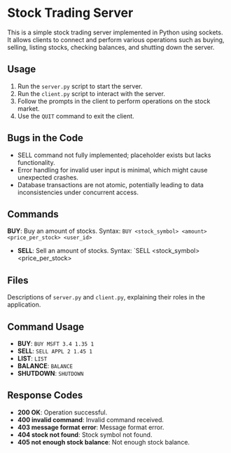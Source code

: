 # Stock Trading Server

This is a simple stock trading server implemented in Python using sockets. It allows clients to connect and perform various operations such as buying, selling, listing stocks, checking balances, and shutting down the server.

## Usage

1. Run the `server.py` script to start the server.
2. Run the `client.py` script to interact with the server.
3. Follow the prompts in the client to perform operations on the stock market.
4. Use the `QUIT` command to exit the client.


## Bugs in the Code
- SELL command not fully implemented; placeholder exists but lacks functionality.
- Error handling for invalid user input is minimal, which might cause unexpected crashes.
- Database transactions are not atomic, potentially leading to data inconsistencies under concurrent access.

## Commands

 **BUY**: Buy an amount of stocks. Syntax: `BUY <stock_symbol> <amount> <price_per_stock> <user_id>`
- **SELL**: Sell an amount of stocks. Syntax: `SELL <stock_symbol> <amount> <price_per_stock> 

## Files
Descriptions of `server.py` and `client.py`, explaining their roles in the application.

## Command Usage

- **BUY**: `BUY MSFT 3.4 1.35 1`
- **SELL**: `SELL APPL 2 1.45 1`
- **LIST**: `LIST`
- **BALANCE**: `BALANCE`
- **SHUTDOWN**: `SHUTDOWN`

## Response Codes

- **200 OK**: Operation successful.
- **400 invalid command**: Invalid command received.
- **403 message format error**: Message format error.
- **404 stock not found**: Stock symbol not found.
- **405 not enough stock balance**: Not enough stock balance.
